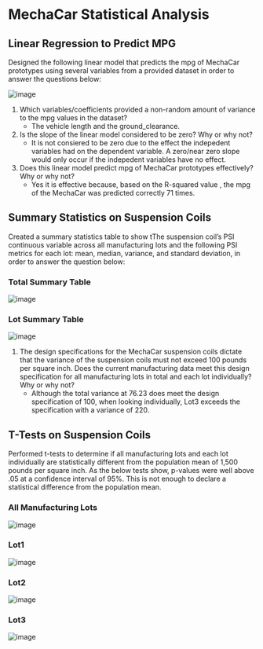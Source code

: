 # MechaCar Statistical Analysis
## Linear Regression to Predict MPG
Designed the following linear model that predicts the mpg of MechaCar prototypes using several variables from a provided dataset in order to answer the questions below:

![image](https://user-images.githubusercontent.com/5934390/123320619-ffe6d900-d4ff-11eb-8805-795c84416b83.png)


1. Which variables/coefficients provided a non-random amount of variance to the mpg values in the dataset?
   - The vehicle length and the ground_clearance.
2. Is the slope of the linear model considered to be zero? Why or why not?
   - It is not consiered to be zero due to the effect the indepedent variables had on the dependent variable. A zero/near zero slope would only occur if the indepedent        variables have no effect.
3. Does this linear model predict mpg of MechaCar prototypes effectively? Why or why not?
   - Yes it is effective because, based on the R-squared value , the mpg of the MechaCar was predicted correctly 71 times.

## Summary Statistics on Suspension Coils
Created a summary statistics table to show tThe suspension coil’s PSI continuous variable across all manufacturing lots and the following PSI metrics for each lot: mean, median, variance, and standard deviation, in order to answer the question below:

### Total Summary Table
![image](https://user-images.githubusercontent.com/5934390/123319736-ceb9d900-d4fe-11eb-857a-273f83754fd9.png)
### Lot Summary Table
![image](https://user-images.githubusercontent.com/5934390/123319768-d8dbd780-d4fe-11eb-9f9b-cbdc6b435e54.png)

1. The design specifications for the MechaCar suspension coils dictate that the variance of the suspension coils must not exceed 100 pounds per square inch. Does the current manufacturing data meet this design specification for all manufacturing lots in total and each lot individually? Why or why not?
   - Although the total variance at 76.23 does meet the design specification of 100, when looking individually, Lot3 exceeds the specification with a variance of 220.

## T-Tests on Suspension Coils
Performed t-tests to determine if all manufacturing lots and each lot individually are statistically different from the population mean of 1,500 pounds per square inch. As the below tests show, p-values were well above .05 at a confidence interval of 95%. This is not enough to declare a statistical difference from the population mean.

### All Manufacturing Lots
![image](https://user-images.githubusercontent.com/5934390/123321104-8ef3f100-d500-11eb-8ddd-d0be35e1b614.png)

### Lot1
![image](https://user-images.githubusercontent.com/5934390/123321144-9adfb300-d500-11eb-965a-cba6e2973bf9.png)

### Lot2
![image](https://user-images.githubusercontent.com/5934390/123321168-a03cfd80-d500-11eb-9ca4-97dd399eba62.png)

### Lot3
![image](https://user-images.githubusercontent.com/5934390/123321194-a6cb7500-d500-11eb-87bd-964f9fcc80a7.png)


